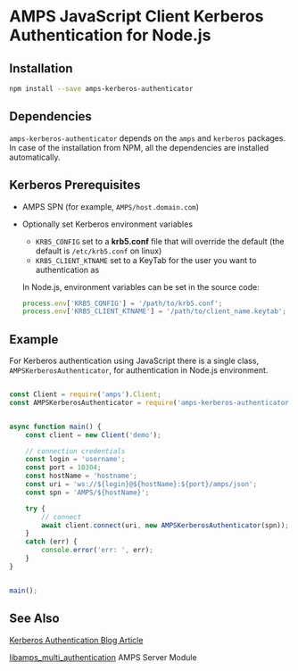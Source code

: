 # AMPS JavaScript Client Kerberos Authentication for Node.js


## Installation

```bash
npm install --save amps-kerberos-authenticator
```

## Dependencies

`amps-kerberos-authenticator` depends on the `amps` and `kerberos` packages. In case of the installation from NPM,
all the dependencies are installed automatically.


## Kerberos Prerequisites

- AMPS SPN (for example, `AMPS/host.domain.com`)
- Optionally set Kerberos environment variables
  - `KRB5_CONFIG` set to a **krb5.conf** file that will override the default (the default is `/etc/krb5.conf` on linux)
  - `KRB5_CLIENT_KTNAME` set to a KeyTab for the user you want to authentication as

  In Node.js, environment variables can be set in the source code:
  ```javascript
  process.env['KRB5_CONFIG'] = '/path/to/krb5.conf';
  process.env['KRB5_CLIENT_KTNAME'] = '/path/to/client_name.keytab';
  ```


## Example

For Kerberos authentication using JavaScript there is a single class, `AMPSKerberosAuthenticator`,
for authentication in Node.js environment.

```javascript

const Client = require('amps').Client;
const AMPSKerberosAuthenticator = require('amps-kerberos-authenticator').AMPSKerberosAuthenticator;


async function main() {
    const client = new Client('demo');

    // connection credentials
    const login = 'username';
    const port = 10304;
    const hostName = 'hostname';
    const uri = 'ws://${login}@${hostName}:${port}/amps/json';
    const spn = 'AMPS/${hostName}';

    try {
        // connect
        await client.connect(uri, new AMPSKerberosAuthenticator(spn));
    }
    catch (err) {
        console.error('err: ', err);
    }
}


main();
```


## See Also

[Kerberos Authentication Blog Article](http://www.crankuptheamps.com//blog/posts/2019/06/04/kerberos-authentication/)

[libamps_multi_authentication](http://devnull.crankuptheamps.com/documentation/html/5.3.0.0/user-guide/html/chapters/auxiliary_modules.html#authentication-with-the-amps-multimechanism-authentication-module) AMPS Server Module

